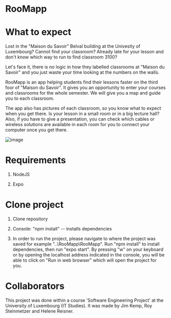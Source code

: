 # RooMapp

# What to expect

  Lost in the "Maison du Savoir" Belval building at the Univesity of Luxembourg? Cannot find your classroom? Already late for your lesson and don't know which way to run to find classroom 3100?

  Let's face it, there is no logic in how they labelled classrooms at "Maison du Savoir" and you just waste your time looking at the numbers on the walls.

  RooMapp is an app helping students find their lessons faster on the third foor of "Maison du Savoir". It gives you an opportunity to enter your courses and classrooms for the whole semester. We will give you a map and guide you to each classroom. 
  
  The app also has pictures of each classroom, so you know what to expect when you get there. Is your lesson in a small room or in a big lecture hall? Also, if you have to give a presentation, you can check which cables or wireless solutions are available in each room for you to connect your computer once you get there.
  
  ![image](https://user-images.githubusercontent.com/71665475/189124411-2c0d97cd-16db-4b3e-887e-cf70c227d354.png)

# Requirements

  1. NodeJS

  2. Expo

# Clone project

  1. Clone repository

  2. Console: "npm install" -- installs dependencies

  3. In order to run the project, please navigate to where the project was saved for example "..\RooMapp\RooMapp". Run "npm install" to install dependencies, then run "expo start". By pressing "w" on your keyboard or by opening the localhost address indicated in the console, you will be able to click on "Run in web browser" which will open the project for you.

# Collaborators

  This project was done within a course 'Software Engineering Project' at the University of Luxembourg (IT Studies). It was made by Jim Kemp, Roy Steinmetzer and Helene Reisner.
